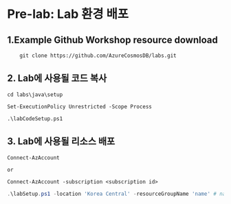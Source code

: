 # Pre-lab: Lab 환경 배포   

<!-- ## 파워쉘 모듈 설치
Azure 파워쉘 모듈이 설치되지 않은 경우 설치 해야 함 
```powershell
Set-ExecutionPolicy -ExecutionPolicy RemoteSigned -Scope CurrentUser

Install-Module -Name Az -Scope CurrentUser -Repository PSGallery -Force
```
Link: https://docs.microsoft.com/en-us/powershell/azure/install-az-ps
-->
## 1.Example Github Workshop resource download   
```
    git clone https://github.com/AzureCosmosDB/labs.git
```  

## 2. Lab에 사용될 코드 복사
```
cd labs\java\setup

Set-ExecutionPolicy Unrestricted -Scope Process

.\labCodeSetup.ps1
```

## 3. Lab에 사용될 리소스 배포
```
Connect-AzAccount

or

Connect-AzAccount -subscription <subscription id>
```
```powershell
.\labSetup.ps1 -location 'Korea Central' -resourceGroupName 'name' # name을 원하는 이름으로 수정하세요
```

